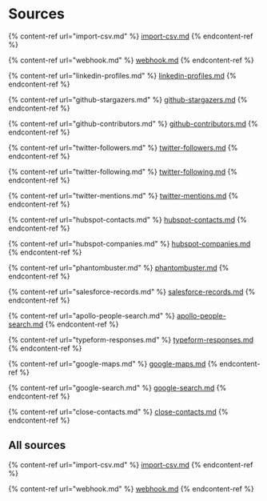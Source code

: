 # Sources

{% content-ref url="import-csv.md" %}
[import-csv.md](import-csv.md)
{% endcontent-ref %}

{% content-ref url="webhook.md" %}
[webhook.md](webhook.md)
{% endcontent-ref %}

{% content-ref url="linkedin-profiles.md" %}
[linkedin-profiles.md](linkedin-profiles.md)
{% endcontent-ref %}

{% content-ref url="github-stargazers.md" %}
[github-stargazers.md](github-stargazers.md)
{% endcontent-ref %}

{% content-ref url="github-contributors.md" %}
[github-contributors.md](github-contributors.md)
{% endcontent-ref %}

{% content-ref url="twitter-followers.md" %}
[twitter-followers.md](twitter-followers.md)
{% endcontent-ref %}

{% content-ref url="twitter-following.md" %}
[twitter-following.md](twitter-following.md)
{% endcontent-ref %}

{% content-ref url="twitter-mentions.md" %}
[twitter-mentions.md](twitter-mentions.md)
{% endcontent-ref %}

{% content-ref url="hubspot-contacts.md" %}
[hubspot-contacts.md](hubspot-contacts.md)
{% endcontent-ref %}

{% content-ref url="hubspot-companies.md" %}
[hubspot-companies.md](hubspot-companies.md)
{% endcontent-ref %}

{% content-ref url="phantombuster.md" %}
[phantombuster.md](phantombuster.md)
{% endcontent-ref %}

{% content-ref url="salesforce-records.md" %}
[salesforce-records.md](salesforce-records.md)
{% endcontent-ref %}

{% content-ref url="apollo-people-search.md" %}
[apollo-people-search.md](apollo-people-search.md)
{% endcontent-ref %}

{% content-ref url="typeform-responses.md" %}
[typeform-responses.md](typeform-responses.md)
{% endcontent-ref %}

{% content-ref url="google-maps.md" %}
[google-maps.md](google-maps.md)
{% endcontent-ref %}

{% content-ref url="google-search.md" %}
[google-search.md](google-search.md)
{% endcontent-ref %}

{% content-ref url="close-contacts.md" %}
[close-contacts.md](close-contacts.md)
{% endcontent-ref %}

## All sources

{% content-ref url="import-csv.md" %}
[import-csv.md](import-csv.md)
{% endcontent-ref %}

{% content-ref url="webhook.md" %}
[webhook.md](webhook.md)
{% endcontent-ref %}

